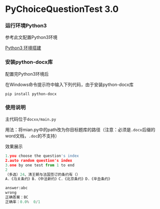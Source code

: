 # PyChoiceQuestionTest 3.0
### 运行环境Python3
参考此文配置Python3环境

[Python3 环境搭建](https://www.runoob.com/python3/python3-install.html)
### 安装python-docx库
配置完Python3环境后

在Windows命令提示符中输入下列代码，由于安装python-docx库

`pip install python-docx`


### 使用说明
主代码位于`docxx/main.py`

用法：将mian.py中的path改为你目标题库的路径（注意：必须是`.docx`后缀的word文档，`.doc`的不支持）

效果展示
``` python
1.you choose the question's index
2.auto random question's index
3.one by one test from 1 to end
2
（多选）24、清王朝与法国签订的条约有（）
A.《马关条约》B.《中法新约》C.《北京条约》D.《辛丑条约》

answer:abc
wrong
正确答案：BC
正确率：0.0%  0/1
```
